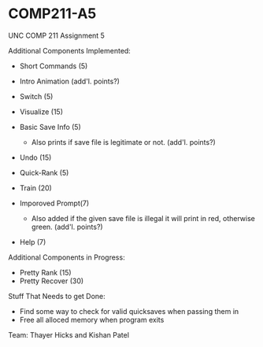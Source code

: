 # COMP211-A5
UNC COMP 211 Assignment 5

Additional Components Implemented:
-  Short Commands (5)
-  Intro Animation (add'l. points?)
-  Switch (5)
-  Visualize (15)
-  Basic Save Info (5)
    - Also prints if save file is legitimate or not. (add'l. points?)
-  Undo (15)
-  Quick-Rank (5)
-  Train (20)
-  Imporoved Prompt(7)
   - Also added if the given save file is illegal it will print in red, otherwise green. (add'l. points?)
   
- Help (7) 



Additional Components in Progress:
- Pretty Rank (15)
- Pretty Recover (30)

  
Stuff That Needs to get Done:
-  Find some way to check for valid quicksaves when passing them in
-  Free all alloced memory when program exits

Team: Thayer Hicks and Kishan Patel
